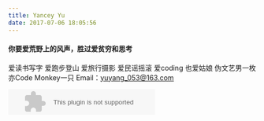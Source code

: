 ```yaml
---
title: Yancey Yu
date: 2017-07-06 18:05:56
---
```

#### 你要爱荒野上的风声，胜过爱贫穷和思考

爱读书写字
爱跑步登山
爱旅行摄影
爱民谣摇滚
爱coding
也爱姑娘
伪文艺男一枚
亦Code Monkey一只
Email：yuyang_053@163.com


<!-- 显示播放器 -->
<embed src="//music.163.com/style/swf/widget.swf?sid=20954317&type=2&auto=1&width=278&height=32" width="298" height="52"  allowNetworking="all"></embed>